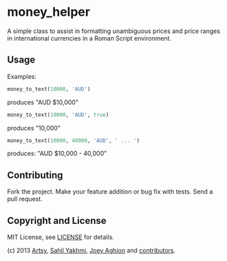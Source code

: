 money_helper
============

A simple class to assist in formatting unambiguous prices and price ranges in international currencies in a Roman Script environment.

Usage
-----

Examples:
``` ruby
money_to_text(10000, 'AUD')
```
produces "AUD $10,000"

``` ruby
money_to_text(10000, 'AUD', true)
```
produces "10,000"

``` ruby
money_to_text(10000, 40000, 'AUD', ' ... ')
```
produces: "AUD $10,000 - 40,000"

Contributing
------------

Fork the project. Make your feature addition or bug fix with tests. Send a pull request.

Copyright and License
---------------------

MIT License, see [LICENSE](LICENSE.md) for details.

(c) 2013 [Artsy](http://artsy.github.com), [Sahil Yakhmi](https://github.com/syakhmi), [Joey Aghion](https://github.com/joeyAghion) and [contributors](CHANGELOG.md).
